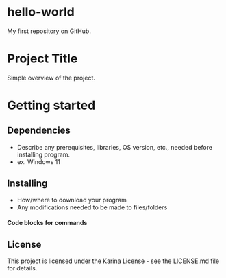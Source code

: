 # hello-world
My first repository on GitHub.

# Project Title

Simple overview of the project.

# Getting started

## Dependencies

- Describe any prerequisites, libraries, OS version, etc., needed before installing program.
- ex. Windows 11

## Installing

- How/where to download your program
- Any modifications needed to be made to files/folders
#### Code blocks for commands

## License

This project is licensed under the Karina License - see the LICENSE.md file for details.
